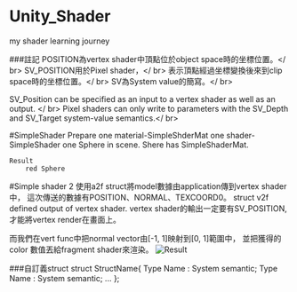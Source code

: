 # Unity_Shader
my shader learning journey


###註記
POSITION為vertex shader中頂點位於object space時的坐標位置。</ br>
SV_POSITION用於Pixel shader，</ br>
表示頂點經過坐標變換後來到clip space時的坐標位置。</ br>
SV為System value的簡寫。</ br>

SV_Position can be specified as an input to a vertex shader as well as an output. </ br>
Pixel shaders can only write to parameters with the SV_Depth and SV_Target system-value semantics.</ br>

#SimpleShader
	Prepare
		one material-SimpleShderMat
		one shader-SimpleShader
		one Sphere in scene. Shere has SimpleShaderMat.

	Result
		red Sphere

#Simple shader 2
使用a2f struct將model數據由application傳到vertex shader中，
這次傳送的數據有POSITION、NORMAL、TEXCOORD0。
struct v2f defined output of vertex shader.
vertex shader的輸出一定要有SV_POSITION, 
才能將vertex render在畫面上。

而我們在vert func中把normal vector由[-1, 1]映射到[0, 1]範圍中，
並把獲得的color 數值丟給fragment shader來渲染。
![Result](http://imgur.com/JPqgwQq.jpg)

###自訂義struct
	struct StructName{
		Type Name : System semantic;
		Type Name : System semantic;
		...
	};
